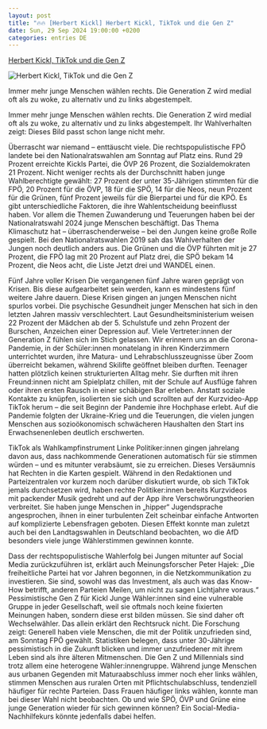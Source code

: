 ```yaml
---
layout: post
title: "🔥🔥 [Herbert Kickl] Herbert Kickl, TikTok und die Gen Z"
date: Sun, 29 Sep 2024 19:00:00 +0200
categories: entries DE
---
```

[Herbert Kickl, TikTok und die Gen Z](https://www.profil.at/meinung/herbert-kickl-tiktok-und-die-gen-z-nationalratswahlen-fpoe-oesterreich-junge-menschen/402956923)

![Herbert Kickl, TikTok und die Gen Z](https://image.profil.at/images/fb_profilat/8838860/46-201493941-andersaex4561sw.jpg)

Immer mehr junge Menschen wählen rechts. Die Generation Z wird medial oft als zu woke, zu alternativ und zu links abgestempelt.

Immer mehr junge Menschen wählen rechts. Die Generation Z wird medial oft als zu woke, zu alternativ und zu links abgestempelt. Ihr Wahlverhalten zeigt: Dieses Bild passt schon lange nicht mehr.

Überrascht war niemand – enttäuscht viele. Die rechtspopulistische FPÖ landete bei den Nationalratswahlen am Sonntag auf Platz eins. Rund 29 Prozent erreichte Kickls Partei, die ÖVP 26 Prozent, die Sozialdemokraten 21 Prozent. Nicht weniger rechts als der Durchschnitt haben junge Wahlberechtigte gewählt: 27 Prozent der unter 35-Jährigen stimmten für die FPÖ, 20 Prozent für die ÖVP, 18 für die SPÖ, 14 für die Neos, neun Prozent für die Grünen, fünf Prozent jeweils für die Bierpartei und für die KPÖ. Es gibt unterschiedliche Faktoren, die ihre Wahlentscheidung beeinflusst haben. Vor allem die Themen Zuwanderung und Teuerungen haben bei der Nationalratswahl 2024 junge Menschen beschäftigt. Das Thema Klimaschutz hat – überraschenderweise – bei den Jungen keine große Rolle gespielt. Bei den Nationalratswahlen 2019 sah das Wahlverhalten der Jungen noch deutlich anders aus. Die Grünen und die ÖVP führten mit je 27 Prozent, die FPÖ lag mit 20 Prozent auf Platz drei, die SPÖ bekam 14 Prozent, die Neos acht, die Liste Jetzt drei und WANDEL einen.

Fünf Jahre voller Krisen Die vergangenen fünf Jahre waren geprägt von Krisen. Bis diese aufgearbeitet sein werden, kann es mindestens fünf weitere Jahre dauern. Diese Krisen gingen an jungen Menschen nicht spurlos vorbei. Die psychische Gesundheit junger Menschen hat sich in den letzten Jahren massiv verschlechtert. Laut Gesundheitsministerium weisen 22 Prozent der Mädchen ab der 5. Schulstufe und zehn Prozent der Burschen, Anzeichen einer Depression auf. Viele Vertreter:innen der Generation Z fühlen sich im Stich gelassen. Wir erinnern uns an die Corona-Pandemie, in der Schüler:innen monatelang in ihren Kinderzimmern unterrichtet wurden, ihre Matura- und Lehrabschlusszeugnisse über Zoom überreicht bekamen, während Skilifte geöffnet bleiben durften. Teenager hatten plötzlich keinen strukturierten Alltag mehr. Sie durften mit ihren Freund:innen nicht am Spielplatz chillen, mit der Schule auf Ausflüge fahren oder ihren ersten Rausch in einer schäbigen Bar erleben. Anstatt soziale Kontakte zu knüpfen, isolierten sie sich und scrollten auf der Kurzvideo-App TikTok herum – die seit Beginn der Pandemie ihre Hochphase erlebt. Auf die Pandemie folgten der Ukraine-Krieg und die Teuerungen, die vielen jungen Menschen aus sozioökonomisch schwächeren Haushalten den Start ins Erwachsenenleben deutlich erschwerten.

TikTok als Wahlkampfinstrument Linke Politiker:innen gingen jahrelang davon aus, dass nachkommende Generationen automatisch für sie stimmen würden – und es mitunter verabsäumt, sie zu erreichen. Dieses Versäumnis hat Rechten in die Karten gespielt. Während in den Redaktionen und Parteizentralen vor kurzem noch darüber diskutiert wurde, ob sich TikTok jemals durchsetzen wird, haben rechte Politiker:innen bereits Kurzvideos mit packender Musik gedreht und auf der App ihre Verschwörungstheorien verbreitet. Sie haben junge Menschen in „hipper“ Jugendsprache angesprochen, ihnen in einer turbulenten Zeit scheinbar einfache Antworten auf komplizierte Lebensfragen geboten. Diesen Effekt konnte man zuletzt auch bei den Landtagswahlen in Deutschland beobachten, wo die AfD besonders viele junge Wählerstimmen gewinnen konnte.

Dass der rechtspopulistische Wahlerfolg bei Jungen mitunter auf Social Media zurückzuführen ist, erklärt auch Meinungsforscher Peter Hajek: „Die freiheitliche Partei hat vor Jahren begonnen, in die Netzkommunikation zu investieren. Sie sind, sowohl was das Investment, als auch was das Know-How betrifft, anderen Parteien Meilen, um nicht zu sagen Lichtjahre voraus.“ Pessimistische Gen Z für Kickl Junge Wähler:innen sind eine vulnerable Gruppe in jeder Gesellschaft, weil sie oftmals noch keine fixierten Meinungen haben, sondern diese erst bilden müssen. Sie sind daher oft Wechselwähler. Das allein erklärt den Rechtsruck nicht. Die Forschung zeigt: Generell haben viele Menschen, die mit der Politik unzufrieden sind, am Sonntag FPÖ gewählt. Statistiken belegen, dass unter 30-Jährige pessimistisch in die Zukunft blicken und immer unzufriedener mit ihrem Leben sind als ihre älteren Mitmenschen. Die Gen Z und Millennials sind trotz allem eine heterogene Wähler:innengruppe. Während junge Menschen aus urbanen Gegenden mit Maturaabschluss immer noch eher links wählen, stimmen Menschen aus ruralen Orten mit Pflichtschulabschluss, tendenziell häufiger für rechte Parteien. Dass Frauen häufiger links wählen, konnte man bei dieser Wahl nicht beobachten. Ob und wie SPÖ, ÖVP und Grüne eine junge Generation wieder für sich gewinnen können? Ein Social-Media-Nachhilfekurs könnte jedenfalls dabei helfen.

